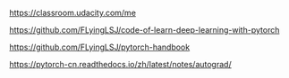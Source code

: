 https://classroom.udacity.com/me

https://github.com/FLyingLSJ/code-of-learn-deep-learning-with-pytorch

https://github.com/FLyingLSJ/pytorch-handbook

https://pytorch-cn.readthedocs.io/zh/latest/notes/autograd/
